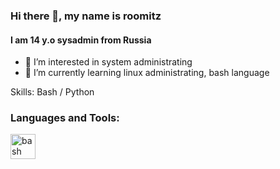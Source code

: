 ### Hi there 👋, my name is roomitz
#### I am 14 y.o sysadmin from Russia
- 👀 I’m interested in system administrating
- 🌱 I’m currently learning linux administrating, bash language

Skills: Bash / Python

<h3 align="left">Languages and Tools:</h3>
<p align="left"> <a href="https://www.gnu.org/software/bash/" target="_blank" rel="noreferrer"> <img src="https://www.vectorlogo.zone/logos/gnu_bash/gnu_bash-icon.svg" alt="bash" width="40" height="40"/> </a> </p>








<!---
roomitz/roomitz is a ✨ special ✨ repository because its `README.md` (this file) appears on your GitHub profile.
You can click the Preview link to take a look at your changes.
--->
